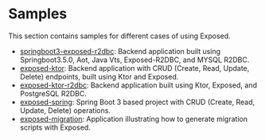 # Samples

This section contains samples for different cases of using Exposed.

- [springboot3-exposed-r2dbc](springboot3-exposed-r2dbc): Backend application built using Springboot3.5.0, Aot, Java Vts, Exposed-R2DBC, and MYSQL R2DBC.
- [exposed-ktor](exposed-ktor): Backend application with CRUD (Create, Read, Update, Delete) endpoints, built using Ktor and Exposed.
- [exposed-ktor-r2dbc](exposed-ktor-r2dbc): Backend application built using Ktor, Exposed, and PostgreSQL R2DBC.
- [exposed-spring](exposed-spring): Spring Boot 3 based project with CRUD (Create, Read, Update, Delete) operations.
- [exposed-migration](exposed-migration): Application illustrating how to generate migration scripts with Exposed.
